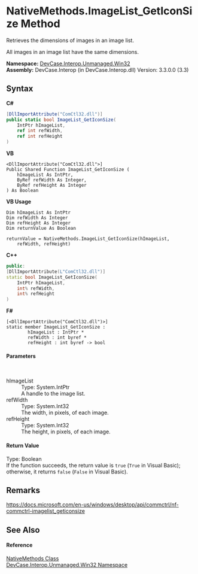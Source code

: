 # NativeMethods.ImageList_GetIconSize Method 
 

Retrieves the dimensions of images in an image list. 

 All images in an image list have the same dimensions.

**Namespace:**&nbsp;<a href="N_DevCase_Interop_Unmanaged_Win32">DevCase.Interop.Unmanaged.Win32</a><br />**Assembly:**&nbsp;DevCase.Interop (in DevCase.Interop.dll) Version: 3.3.0.0 (3.3)

## Syntax

**C#**<br />
``` C#
[DllImportAttribute("ComCtl32.dll")]
public static bool ImageList_GetIconSize(
	IntPtr hImageList,
	ref int refWidth,
	ref int refHeight
)
```

**VB**<br />
``` VB
<DllImportAttribute("ComCtl32.dll">]
Public Shared Function ImageList_GetIconSize ( 
	hImageList As IntPtr,
	ByRef refWidth As Integer,
	ByRef refHeight As Integer
) As Boolean
```

**VB Usage**<br />
``` VB Usage
Dim hImageList As IntPtr
Dim refWidth As Integer
Dim refHeight As Integer
Dim returnValue As Boolean

returnValue = NativeMethods.ImageList_GetIconSize(hImageList, 
	refWidth, refHeight)
```

**C++**<br />
``` C++
public:
[DllImportAttribute(L"ComCtl32.dll")]
static bool ImageList_GetIconSize(
	IntPtr hImageList, 
	int% refWidth, 
	int% refHeight
)
```

**F#**<br />
``` F#
[<DllImportAttribute("ComCtl32.dll")>]
static member ImageList_GetIconSize : 
        hImageList : IntPtr * 
        refWidth : int byref * 
        refHeight : int byref -> bool 

```


#### Parameters
&nbsp;<dl><dt>hImageList</dt><dd>Type: System.IntPtr<br />A handle to the image list.</dd><dt>refWidth</dt><dd>Type: System.Int32<br />The width, in pixels, of each image.</dd><dt>refHeight</dt><dd>Type: System.Int32<br />The height, in pixels, of each image.</dd></dl>

#### Return Value
Type: Boolean<br />If the function succeeds, the return value is `true` (`True` in Visual Basic); otherwise, it returns `false` (`False` in Visual Basic).

## Remarks
<a href="https://docs.microsoft.com/en-us/windows/desktop/api/commctrl/nf-commctrl-imagelist_geticonsize" target="_blank">https://docs.microsoft.com/en-us/windows/desktop/api/commctrl/nf-commctrl-imagelist_geticonsize</a>

## See Also


#### Reference
<a href="T_DevCase_Interop_Unmanaged_Win32_NativeMethods">NativeMethods Class</a><br /><a href="N_DevCase_Interop_Unmanaged_Win32">DevCase.Interop.Unmanaged.Win32 Namespace</a><br />